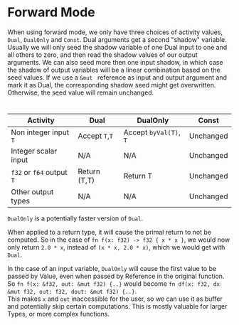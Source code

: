 # Forward Mode

When using forward mode, we only have three choices of activity values, `Dual`, `DualOnly` and `Const`.
Dual arguments get a second "shadow" variable.
Usually we will only seed the shadow variable of one Dual input to one and all others to zero, 
and then read the shadow values of our output arguments.
We can also seed more then one input shadow, in which case the shadow of output variables will 
be a linear combination based on the seed values.
If we use a `&mut ` reference as input and output argument and mark it as Dual,
the corresponding shadow seed might get overwritten. Otherwise, the seed value will remain unchanged.

#
| Activity               | Dual            | DualOnly | Const      |
|------------------------|-----------------|----------|------------|
| Non integer input `T`  | Accept `T`,`T`  | Accept `byVal(T)`, `T` | Unchanged  |
| Integer scalar input   | N/A             | N/A      | Unchanged  |
| `f32` or `f64` output `T`  | Return (T,T)    | Return T | Unchanged  |
| Other output types  | N/A             | N/A      | Unchanged  |

`DualOnly` is a potentially faster version of `Dual`.  

When applied to a return type, it will cause the primal return to not be computed.
So in the case of `fn f(x: f32) -> f32 { x * x }`, 
we would now only return `2.0 * x`, instead of
`(x * x, 2.0 * x)`, which we would get with `Dual`.  

In the case of an input variable, `DualOnly` will cause the first value to be 
passed by Value, even when passed by Reference in the original function.
So `fn f(x: &f32, out: &mut f32) {..}` would become
`fn df(x: f32, dx &mut f32, out: f32, dout: &mut f32) {..}`.  
This makes `x` and `out` inaccessible for the user, so we can use it as buffer
and potentially skip certain computations. This is mostly valuable for larger Types, or more complex functions.
